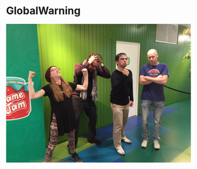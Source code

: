 # GlobalWarning

![alt tag](https://raw.githubusercontent.com/tobnyl/GlobalWarning/master/KingGameJameDemo/IMG_3124.JPG)
